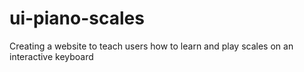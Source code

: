 # ui-piano-scales
Creating a website to teach users how to learn and play scales on an interactive keyboard
